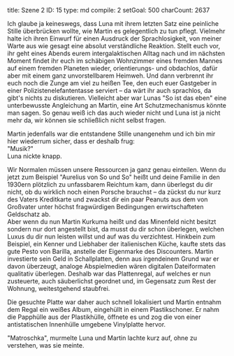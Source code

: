 title:          Szene 2
ID:             15
type:           md
compile:        2
setGoal:        500
charCount:      2637


Ich glaube ja keineswegs, dass Luna mit ihrem letzten Satz eine peinliche Stille überbrücken wollte, wie Martin es gelegentlich zu tun pflegt. Vielmehr halte ich ihren Einwurf für einen Ausdruck der Sprachlosigkeit, von meiner Warte aus wie gesagt eine absolut verständliche Reaktion. Stellt euch vor, ihr geht eines Abends eurem intergalaktischen Alltag nach und im nächsten Moment findet ihr euch im schäbigen Wohnzimmer eines fremden Mannes auf einem fremden Planeten wieder, orientierungs- und obdachlos, dafür aber mit einem ganz unvorstellbarem Heimweh. Und dann verbrennt ihr euch noch die Zunge am viel zu heißen Tee, den euch euer Gastgeber in einer Polizistenelefantentasse serviert – da wärt ihr auch sprachlos, da gibt's nichts zu diskutieren.
Vielleicht aber war Lunas "So ist das eben" eine unterbewusste Angleichung an Martin, eine Art Schutzmechanismus könnte man sagen. So genau weiß ich das auch wieder nicht und Luna ist ja nicht mehr da, wir können sie schließlich nicht selbst fragen.  
  
Martin jedenfalls war die entstandene Stille unangenehm und ich bin mir hier wiederrum sicher, dass er deshalb frug:  
"Musik?"  
Luna nickte knapp.  

Wir Normalen müssen unsere Ressourcen ja ganz genau einteilen. Wenn du jetzt zum Beispiel "Aurelius von So und So" heißt und deine Familie in den 1930ern plötzlich zu unfassbarem Reichtum kam, dann überlegst du dir nicht, ob du wirklich noch einen Porsche brauchst – da zückst du nur kurz des Vaters Kreditkarte und zwackst dir ein paar Peanuts aus dem von Großvater unter höchst fragwürdigen Bedingungen erwirtschafteten Geldschatz ab.  
Aber wenn du nun Martin Kurkuma heißt und das Minenfeld nicht besitzt sondern nur dort angestellt bist, da musst du dir schon überlegen, welchen Luxus du dir nun leisten willst und auf was du verzichtest. Hinkbein zum Beispiel, ein Kenner und Liebhaber der italienischen Küche, kaufte stets das gute Pesto von Barilla, anstelle der Eigenmarke des Discounters. Martin investierte sein Geld in Schallplatten, denn aus irgendeinem Grund war er davon überzeugt, analoge Abspielmedien wären digitalen Dateiformaten qualitativ überlegen. Deshalb war das Plattenregal, auf welches er nun zusteuerte, auch säuberlichst geordnet und, im Gegensatz zum Rest der Wohnung, weitestgehend staubfrei.

Die gesuchte Platte war daher auch schnell lokalisiert und Martin entnahm dem Regal ein weißes Album, eingehüllt in einem Plastikschoner. Er nahm die Papphülle aus der Plastikhülle, öffnete es und zog die von einer antistatischen Innenhülle umgebene Vinylplatte hervor.

"Matroschka", murmelte Luna und Martin lachte kurz auf, ohne zu verstehen, was sie meinte.